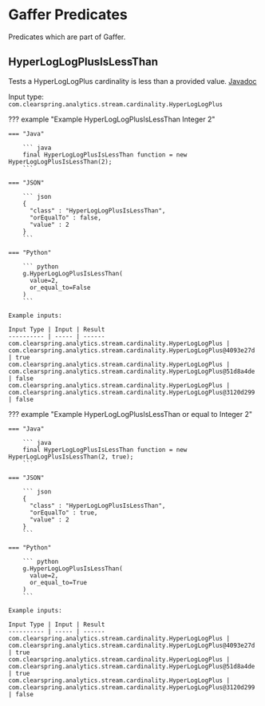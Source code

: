 # Gaffer Predicates

Predicates which are part of Gaffer.

## HyperLogLogPlusIsLessThan

Tests a HyperLogLogPlus cardinality is less than a provided value. [Javadoc](http://gchq.github.io/Gaffer/uk/gov/gchq/gaffer/sketches/clearspring/cardinality/predicate/HyperLogLogPlusIsLessThan.html)

Input type: `com.clearspring.analytics.stream.cardinality.HyperLogLogPlus`

??? example "Example HyperLogLogPlusIsLessThan Integer 2"

    === "Java"

        ``` java
        final HyperLogLogPlusIsLessThan function = new HyperLogLogPlusIsLessThan(2);
        ```

    === "JSON"

        ``` json
        {
          "class" : "HyperLogLogPlusIsLessThan",
          "orEqualTo" : false,
          "value" : 2
        }
        ```

    === "Python"

        ``` python
        g.HyperLogLogPlusIsLessThan( 
          value=2, 
          or_equal_to=False 
        )
        ```
    
    Example inputs:

    Input Type | Input | Result
    ---------- | ----- | ------
    com.clearspring.analytics.stream.cardinality.HyperLogLogPlus | com.clearspring.analytics.stream.cardinality.HyperLogLogPlus@4093e27d | true
    com.clearspring.analytics.stream.cardinality.HyperLogLogPlus | com.clearspring.analytics.stream.cardinality.HyperLogLogPlus@51d8a4de | false
    com.clearspring.analytics.stream.cardinality.HyperLogLogPlus | com.clearspring.analytics.stream.cardinality.HyperLogLogPlus@3120d299 | false

??? example "Example HyperLogLogPlusIsLessThan or equal to Integer 2"

    === "Java"

        ``` java
        final HyperLogLogPlusIsLessThan function = new HyperLogLogPlusIsLessThan(2, true);
        ```

    === "JSON"

        ``` json
        {
          "class" : "HyperLogLogPlusIsLessThan",
          "orEqualTo" : true,
          "value" : 2
        }
        ```

    === "Python"

        ``` python
        g.HyperLogLogPlusIsLessThan( 
          value=2, 
          or_equal_to=True
        )
        ```
    
    Example inputs:
    
    Input Type | Input | Result
    ---------- | ----- | ------
    com.clearspring.analytics.stream.cardinality.HyperLogLogPlus | com.clearspring.analytics.stream.cardinality.HyperLogLogPlus@4093e27d | true
    com.clearspring.analytics.stream.cardinality.HyperLogLogPlus | com.clearspring.analytics.stream.cardinality.HyperLogLogPlus@51d8a4de | true
    com.clearspring.analytics.stream.cardinality.HyperLogLogPlus | com.clearspring.analytics.stream.cardinality.HyperLogLogPlus@3120d299 | false
